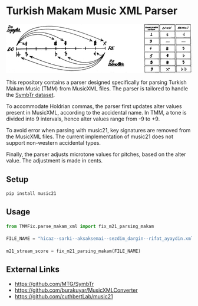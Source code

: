 # Turkish Makam Music XML Parser

![HoldrianCommas](9commas-tone-division.png)

This repository contains a parser designed specifically for parsing Turkish Makam Music (TMM) from MusicXML files. The parser is tailored to handle the [SymbTr dataset](https://github.com/MTG/SymbTr).

To accommodate Holdrian commas, the parser first updates alter values present in MusicXML, according to the accidental name. In TMM, a tone is divided into 9 intervals, hence alter values range from -9 to +9.

To avoid error when parsing with music21, key signatures are removed from the MusicXML files. The current implementation of music21 does not support non-western accidental types.

Finally, the parser adjusts microtone values for pitches, based on the alter value. The adjustment is made in cents.

## Setup
```bash
pip install music21
```

## Usage
```python
from TMMFix.parse_makam_xml import fix_m21_parsing_makam

FILE_NAME = "hicaz--sarki--aksaksemai--sezdim_dargin--rifat_ayaydin.xml"

m21_stream_score = fix_m21_parsing_makam(FILE_NAME)
```

## External Links
- https://github.com/MTG/SymbTr
- https://github.com/burakuyar/MusicXMLConverter
- https://github.com/cuthbertLab/music21